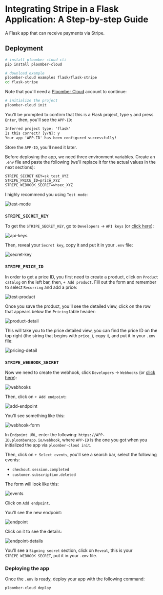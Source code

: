 # Integrating Stripe in a Flask Application: A Step-by-step Guide

A Flask app that can receive payments via Stripe.

## Deployment

```sh
# install ploomber cloud cli
pip install ploomber-cloud

# download example
ploomber-cloud examples flask/flask-stripe
cd flask-stripe
```

Note that you'll need a [Ploomber Cloud](https://www.platform.ploomber.io/register) account
to continue:

```sh
# initialize the project
ploomber-cloud init
```

You'll be prompted to confirm that this is a Flask project, type `y` and press `Enter`,
then, you'll see the `APP-ID`:

```txt
Inferred project type: 'flask'
Is this correct? [y/N]: y
Your app 'APP-ID' has been configured successfully!
```

Store the `APP-ID`, you'll need it later.

Before deploying the app, we need three environment variables. Create
an `.env` file and paste the following (we'll replace it for the
actual values in the next sections):

```txt
STRIPE_SECRET_KEY=sk_test_XYZ
STRIPE_PRICE_ID=price_XYZ
STRIPE_WEBHOOK_SECRET=whsec_XYZ
```

I highly recommend you using `Test mode`:

![test-mode](image.png)

### `STRIPE_SECRET_KEY`

To get the `STRIPE_SECRET_KEY`, go to `Developers` -> `API keys` (or
[click here](https://dashboard.stripe.com/test/apikeys)):

![api-keys](image-1.png)

Then, reveal your `Secret key`, copy it and put it in your `.env` file:

![secret-key](image-2.png)

### `STRIPE_PRICE_ID`

In order to get a price ID, you first need to create a product, click on `Product catalog`
on the left bar, then, `+ Add product`. Fill out the form and remember to select `Recurring` and add a price:

![test-product](image-3.png)

Once you save the product, you'll see the detailed view, click on the row that appears below the `Pricing` table header:

![product-detail](image-4.png)

This will take you to the price detailed view, you can find the price ID on the top right (the string that begins with `price_`), copy it, and put it in your `.env` file:

![pricing-detail](image-5.png)

### `STRIPE_WEBHOOK_SECRET`

Now we need to create the webhook, click `Developers` -> `Webhooks` (or [click here](https://dashboard.stripe.com/test/webhooks)):

![webhooks](image-6.png)

Then, click on `+ Add endpoint`:

![add-endpoint](image-7.png)

You'll see something like this:

![webhook-form](image-8.png)

In `Endpoint URL`, enter the following: `https://APP-ID.ploomberapp.io/webhook`, where
`APP-ID` is the one you got when you initialized the app via `ploomber-cloud init`.

Then, click on `+ Select events`, you'll see a search bar, select the following events:

- `checkout.session.completed`
- `customer.subscription.deleted`

The form will look like this:

![events](image-9.png)

Click on `Add endpoint`.

You'll see the new endpoint:

![endpoint](image-10.png)

Click on it to see the details:

![endpoint-details](image-11.png)

You'll see a `Signing secret` section, click on `Reveal`, this is your `STRIPE_WEBHOOK_SECRET`, put it in your `.env` file.

### Deploying the app

Once the `.env` is ready, deploy your app with the following command:

```sh
ploomber-cloud deploy
```
